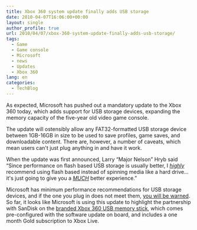 ```yaml
---
title: Xbox 360 system update finally adds USB storage
date: 2010-04-07T16:06:00+00:00
layout: single
author_profile: true
url: 2010/04/07/xbox-360-system-update-finally-adds-usb-storage/
tags:
  - Game
  - Game console
  - Microsoft
  - news
  - Updates
  - Xbox 360
lang: en
categories: 
  - TechBlog
---
```

As expected, Microsoft has pushed out a mandatory update to the Xbox 360 today, which adds support for USB storage devices, expanding the memory capacity of the five-year old video game console.

The update will ostensibly allow any FAT32-formatted USB storage device between 1GB-16GB in size to be used to save profiles, game saves, and downloadable content. There are, however, a number of caveats, which mean users can't just plug anything in and have it work.

When the update was first announced, Larry “Major Nelson” Hryb said “Since performance on flash based USB storage is usually better, I <u><i>highly</i></u> recommend using flash based instead of spinning media like a hard drive…it's just going to give you a <u><i>MUCH</i></u> better experience.”

Microsoft has minimum performance recommendations for USB storage devices, and if the one you plug in does not meet them, [you will be warned](http://support.microsoft.com/kb/981975). So far, it looks like Microsoft is using this update to highlight the partnership with SanDisk on the [branded Xbox 360 USB memory stick](http://www.sandisk.com/products/gaming-cards/sandisk-xbox-360-usb-flash-drive), which comes pre-configured with the software update on board, and includes a one month Gold subscription to Xbox Live.